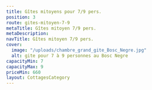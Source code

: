 ```yaml
---
title: Gîtes mitoyens pour 7/9 pers.
position: 3
route: gites-mitoyen-7-9
metaTitle: Gîtes mitoyen 7/9 pers.
metaDescription: 
navTitle: Gîtes mitoyen 7/9 pers.
cover:
  image: "/uploads/chambre_grand_gite_Bosc_Negre.jpg"
  alt: gite pour 7 à 9 personnes au Bosc Negre
capacityMin: 7
capacityMax: 9
priceMin: 660
layout: CottagesCategory
---
```


